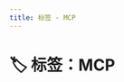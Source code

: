 ```yaml
---
title: 标签 - MCP
---
```


<script setup>
const posts = [
  {
    "title": "MCP 学习笔记",
    "date": "2025-07-21",
    "description": "记录 MCP 的学习笔记",
    "tags": [
      "Dify",
      "MCP"
    ],
    "series": "",
    "link": "/posts/2025/2025072101/"
  }
]
</script>

# 🏷️ 标签：MCP


<PostCard
  v-for="post in posts"
  :key="post.link"
  v-bind="post"
/>